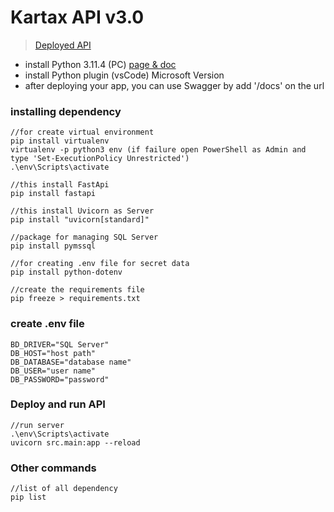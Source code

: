 # Kartax API v3.0

> [Deployed API](https://kartax-api-py.vercel.app/docs)

* install Python 3.11.4 (PC) [page & doc](https://www.python.org/)
* install Python plugin (vsCode) Microsoft Version
* after deploying your app, you can use Swagger by add '/docs' on the url

### installing dependency 
```
//for create virtual environment
pip install virtualenv
virtualenv -p python3 env (if failure open PowerShell as Admin and type 'Set-ExecutionPolicy Unrestricted')
.\env\Scripts\activate

//this install FastApi
pip install fastapi

//this install Uvicorn as Server
pip install "uvicorn[standard]"

//package for managing SQL Server
pip install pymssql

//for creating .env file for secret data
pip install python-dotenv 

//create the requirements file
pip freeze > requirements.txt 
```

### create .env file
```
BD_DRIVER="SQL Server"
DB_HOST="host path"
DB_DATABASE="database name"
DB_USER="user name"
DB_PASSWORD="password"
```

### Deploy and run API
```
//run server
.\env\Scripts\activate
uvicorn src.main:app --reload
```

### Other commands
```
//list of all dependency
pip list 
```

